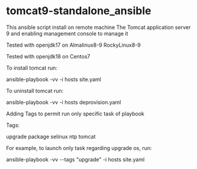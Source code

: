 # tomcat9-standalone_ansible

This ansible script install on remote machine The Tomcat application server 9 and enabling management console to manage it

Tested with openjdk17 on Almalinux8-9 RockyLinux8-9

Tested with openjdk18 on Centos7

To install tomcat run:

ansible-playbook -vv -i hosts site.yaml

To uninstall tomcat run:

ansible-playbook -vv -i hosts deprovision.yaml

Adding Tags to permit run only specific task of playbook

Tags:

upgrade
package
selinux
ntp
tomcat

For example, to launch only task regarding upgrade os, run:
 
ansible-playbook -vv --tags "upgrade" -i hosts site.yaml
